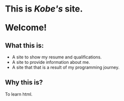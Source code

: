 <!DOCTYPE html>
<html> 
<head> 


</head>
<body>
<h1><p>This is <em>Kobe's</em> site.</p>
<p><strong>Welcome!</strong></p></h1>

<h2> What this is:</h2> 
<ul> 
<li>A site to show my resume and qualifications.</li>
<li>A site to provide information about me.</li> 
<li>A site that that is a result of my programming journey.</li>
</ul>

<h2> Why this is?</h2> 
<p> To learn html.</p>
</body>
</html>
